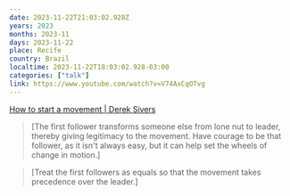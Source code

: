 ```yaml
---
date: 2023-11-22T21:03:02.928Z
years: 2023
months: 2023-11
days: 2023-11-22
place: Recife
country: Brazil
localtime: 2023-11-22T18:03:02.928-03:00
categories: ["talk"]
link: https://www.youtube.com/watch?v=V74AxCqOTvg
---
```

[How to start a movement | Derek Sivers](https://www.youtube.com/watch?v=V74AxCqOTvg)

> [The first follower transforms someone else from lone nut to leader, thereby giving legitimacy to the movement. Have courage to be that follower, as it isn't always easy, but it can help set the wheels of change in motion.]

> [Treat the first followers as equals so that the movement takes precedence over the leader.]
